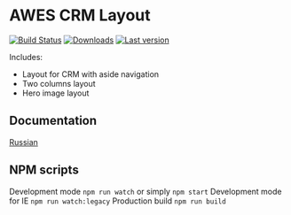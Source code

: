 # AWES CRM Layout

[![Build Status](https://www.awc.wtf/awes-io/indigo-layout/status.svg)](https://www.awes.io/) 
[![Downloads](https://www.awc.wtf/awes-io/indigo-layout/downloads.svg)](https://www.awes.io/) 
[![Last version](https://www.awc.wtf/awes-io/indigo-layout/version.svg)](https://www.awes.io/)

Includes:

- Layout for CRM with aside navigation
- Two columns layout
- Hero image layout

## Documentation

[Russian](http://gitlab.awescode.com/awes-io/indigo-layout/blob/dev/docs/index.md)

## NPM scripts

Development mode `npm run watch` or simply `npm start`
Development mode for IE `npm run watch:legacy`
Production build `npm run build`

